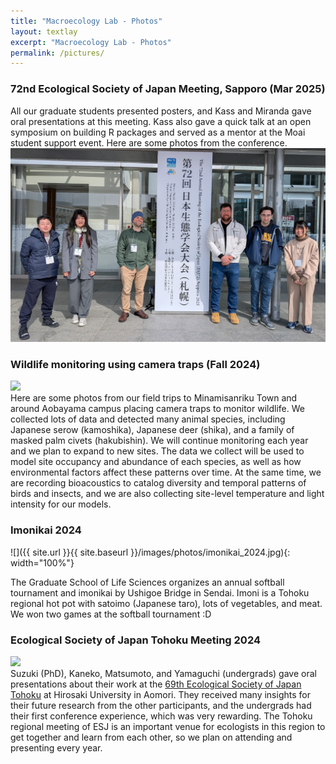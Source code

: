 ```yaml
---
title: "Macroecology Lab - Photos"
layout: textlay
excerpt: "Macroecology Lab - Photos"
permalink: /pictures/
---
```


### 72nd Ecological Society of Japan Meeting, Sapporo (Mar 2025)
<div markdown="0" class="grid-container">
  <div>
    All our graduate students presented posters, and Kass and Miranda gave oral presentations at this meeting. Kass also gave a quick talk at an open symposium on building R packages and served as a mentor at the Moai student support event. Here are some photos from the conference.
  </div>
  <div>
    <img src="/images/photos/esj72_front.jpg" padding="0 10 px" width="600px" height="auto" margin-left="100 px">
  </div>
</div>

### Wildlife monitoring using camera traps (Fall 2024)
<div markdown="0" class="grid-container">
  <div>
    <img src="/images/photos/monitoring_montage.jpg" padding="10 px 0" width="600px" height="auto" margin-right="100 px">
  </div>
  <div>
    Here are some photos from our field trips to Minamisanriku Town and around Aobayama campus placing camera traps to monitor wildlife. We collected lots of data and detected many animal species, including Japanese serow (kamoshika), Japanese deer (shika), and a family of masked palm civets (hakubishin). We will continue monitoring each year and we plan to expand to new sites. The data we collect will be used to model site occupancy and abundance of each species, as well as how environmental factors affect these patterns over time. At the same time, we are recording bioacoustics to catalog diversity and temporal patterns of birds and insects, and we are also collecting site-level temperature and light intensity for our models.
  </div>
</div>

### Imonikai 2024
![]({{ site.url }}{{ site.baseurl }}/images/photos/imonikai_2024.jpg){: width="100%"}

The Graduate School of Life Sciences organizes an annual softball tournament and imonikai by Ushigoe Bridge in Sendai. Imoni is a Tohoku regional hot pot with satoimo (Japanese taro), lots of vegetables, and meat. We won two games at the softball tournament :D

### Ecological Society of Japan Tohoku Meeting 2024
<div markdown="0" class="grid-container">
  <div>
    <img src="/images/photos/tohoku_esj_2024.jpg" padding="10 px 0" width="500px" height="auto" margin-right="100 px">
  </div>
  <div>
    Suzuki (PhD), Kaneko, Matsumoto, and Yamaguchi (undergrads) gave oral presentations about their work at the <a href="https://sites.google.com/view/esj-tohoku69">69th Ecological Society of Japan Tohoku</a> at Hirosaki University in Aomori. They received many insights for their future research from the other participants, and the undergrads had their first conference experience, which was very rewarding. The Tohoku regional meeting of ESJ is an important venue for ecologists in this region to get together and learn from each other, so we plan on attending and presenting every year.
  </div>
</div>





